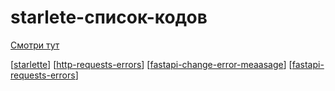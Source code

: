 # starlete-список-кодов

[Смотри тут](https://github.com/encode/starlette/blob/master/starlette/status.py)

[[starlette]]
[[http-requests-errors]]
[[fastapi-change-error-meaasage]]
[[fastapi-requests-errors]]

[//begin]: # "Autogenerated link references for markdown compatibility"
[starlette]: starlette "starlette"
[http-requests-errors]: http-requests-errors "http-requests"
[fastapi-change-error-meaasage]: fastapi-change-error-meaasage "fastapi-change-error-meaasage"
[fastapi-requests-errors]: fastapi-requests-errors "fastapi-requests-errors"
[//end]: # "Autogenerated link references"